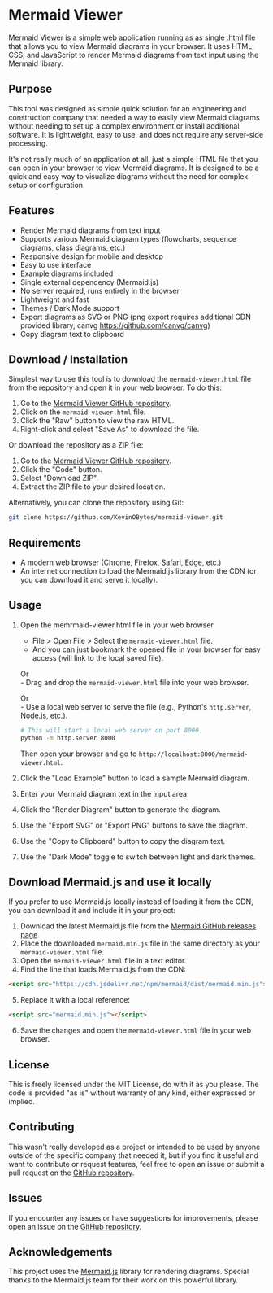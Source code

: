 # Mermaid Viewer 

Mermaid Viewer is a simple web application running as as single .html file that allows you to view Mermaid diagrams in your browser. It uses HTML, CSS, and JavaScript to render Mermaid diagrams from text input using the Mermaid library. 

## Purpose

This tool was designed as simple quick solution for an engineering and construction company that needed a way to easily view Mermaid diagrams without needing to set up a complex environment or install additional software. It is lightweight, easy to use, and does not require any server-side processing.

It's not really much of an application at all, just a simple HTML file that you can open in your browser to view Mermaid diagrams. It is designed to be a quick and easy way to visualize diagrams without the need for complex setup or configuration.

## Features 

- Render Mermaid diagrams from text input
- Supports various Mermaid diagram types (flowcharts, sequence diagrams, class diagrams, etc.)
- Responsive design for mobile and desktop
- Easy to use interface
- Example diagrams included
- Single external dependency (Mermaid.js)
- No server required, runs entirely in the browser
- Lightweight and fast
- Themes / Dark Mode support 
- Export diagrams as SVG or PNG (png export requires additional CDN provided library, canvg https://github.com/canvg/canvg)
- Copy diagram text to clipboard

## Download / Installation 

Simplest way to use this tool is to download the `mermaid-viewer.html` file from the repository and open it in your web browser. To do this:
1. Go to the [Mermaid Viewer GitHub repository](https://github.com/KevinOBytes/mermaid-viewer).
2. Click on the `mermaid-viewer.html` file.
3. Click the "Raw" button to view the raw HTML.
4. Right-click and select "Save As" to download the file.

Or download the repository as a ZIP file:

1. Go to the [Mermaid Viewer GitHub repository](https://github.com/KevinOBytes/mermaid-viewer).
2. Click the "Code" button.
3. Select "Download ZIP".
4. Extract the ZIP file to your desired location.


Alternatively, you can clone the repository using Git:

```sh
git clone https://github.com/KevinOBytes/mermaid-viewer.git
```

## Requirements
- A modern web browser (Chrome, Firefox, Safari, Edge, etc.)
- An internet connection to load the Mermaid.js library from the CDN (or you can download it and serve it locally).

## Usage 

1. Open the memrmaid-viewer.html file in your web browser 
    - File > Open File > Select the `mermaid-viewer.html` file.
    - And you can just bookmark the opened file in your browser for easy access (will link to the local saved file).

    Or  
        - Drag and drop the `mermaid-viewer.html` file into your web browser.

    Or  
        - Use a local web server to serve the file (e.g., Python's `http.server`, Node.js, etc.).

    ```sh 
    # This will start a local web server on port 8000.
    python -m http.server 8000
    ```

    Then open your browser and go to `http://localhost:8000/mermaid-viewer.html`.

2. Click the "Load Example" button to load a sample Mermaid diagram.

3. Enter your Mermaid diagram text in the input area.
4. Click the "Render Diagram" button to generate the diagram.
5. Use the "Export SVG" or "Export PNG" buttons to save the diagram.
6. Use the "Copy to Clipboard" button to copy the diagram text.
7. Use the "Dark Mode" toggle to switch between light and dark themes.

## Download Mermaid.js and use it locally 

If you prefer to use Mermaid.js locally instead of loading it from the CDN, you can download it and include it in your project:
1. Download the latest Mermaid.js file from the [Mermaid GitHub releases page](https://github.com/mermaid-js/mermaid/releases).
2. Place the downloaded `mermaid.min.js` file in the same directory as your `mermaid-viewer.html` file.
3. Open the `mermaid-viewer.html` file in a text editor.
4. Find the line that loads Mermaid.js from the CDN:

```html
<script src="https://cdn.jsdelivr.net/npm/mermaid/dist/mermaid.min.js"></script>
```

5. Replace it with a local reference:

```html
<script src="mermaid.min.js"></script>
```

6. Save the changes and open the `mermaid-viewer.html` file in your web browser.

## License 

This is freely licensed under the MIT License, do with it as you please. The code is provided "as is" without warranty of any kind, either expressed or implied.

## Contributing 

This wasn't really developed as a project or intended to be used by anyone outside of the specific company that needed it, but if you find it useful and want to contribute or request features, feel free to open an issue or submit a pull request on the [GitHub repository](https://github.com/KevinOBytes/mermaid-viewer).

## Issues
If you encounter any issues or have suggestions for improvements, please open an issue on the [GitHub repository](https://github.com/KevinOBytes/mermaid-viewer/issues).

## Acknowledgements
This project uses the [Mermaid.js](https://mermaid-js.github.io/mermaid/#/) library for rendering diagrams. Special thanks to the Mermaid.js team for their work on this powerful library.
